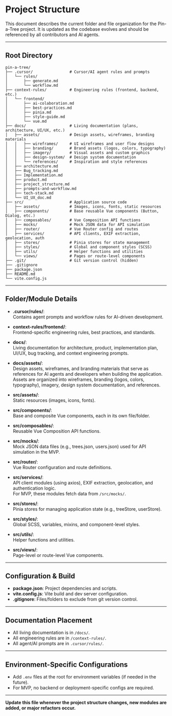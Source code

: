 # Project Structure

This document describes the current folder and file organization for the Pin-a-Tree project. It is updated as the codebase evolves and should be referenced by all contributors and AI agents.

---

## Root Directory

```
pin-a-tree/
├── .cursor/                # Cursor/AI agent rules and prompts
│   └── rules/
│       ├── generate.md
│       └── workflow.md
├── context-rules/          # Engineering rules (frontend, backend, etc.)
│   └── frontend/
│       ├── ai-colaboration.md
│       ├── best-practices.md
│       ├── pinia.md
│       ├── style-guide.md
│       └── vue.md
├── docs/                   # Living documentation (plans, architecture, UI/UX, etc.)
│   ├── assets/             # Design assets, wireframes, branding materials
│   │   ├── wireframes/     # UI wireframes and user flow designs
│   │   ├── branding/       # Brand assets (logos, colors, typography)
│   │   ├── imagery/        # Visual assets and custom graphics
│   │   ├── design-system/  # Design system documentation
│   │   └── references/     # Inspiration and style references
│   ├── architecture.md
│   ├── Bug_tracking.md
│   ├── Implementation.md
│   ├── product.md
│   ├── project_structure.md
│   ├── prompts-and-workflow.md
│   ├── tech-stack.md
│   └── UI_UX_doc.md
├── src/                    # Application source code
│   ├── assets/             # Images, icons, fonts, static resources
│   ├── components/         # Base reusable Vue components (Button, Dialog, etc.)
│   ├── composables/        # Vue Composition API functions
│   ├── mocks/              # Mock JSON data for API simulation
│   ├── router/             # Vue Router config and routes
│   ├── services/           # API clients, EXIF extraction, geolocation, auth
│   ├── stores/             # Pinia stores for state management
│   ├── styles/             # Global and component styles (SCSS)
│   ├── utils/              # Helper functions and utilities
│   └── views/              # Pages or route-level components
├── .git/                   # Git version control (hidden)
├── .gitignore
├── package.json
├── README.md
└── vite.config.js
```

---

## Folder/Module Details

- **.cursor/rules/**:  
  Contains agent prompts and workflow rules for AI-driven development.

- **context-rules/frontend/**:  
  Frontend-specific engineering rules, best practices, and standards.

- **docs/**:  
  Living documentation for architecture, product, implementation plan, UI/UX, bug tracking, and context engineering prompts.

- **docs/assets/**:  
  Design assets, wireframes, and branding materials that serve as references for AI agents and developers when building the application. Assets are organized into wireframes, branding (logos, colors, typography), imagery, design system documentation, and references.

- **src/assets/**:  
  Static resources (images, icons, fonts).

- **src/components/**:  
  Base and composite Vue components, each in its own file/folder.

- **src/composables/**:  
  Reusable Vue Composition API functions.

- **src/mocks/**:  
  Mock JSON data files (e.g., trees.json, users.json) used for API simulation in the MVP.

- **src/router/**:  
  Vue Router configuration and route definitions.

- **src/services/**:  
  API client modules (using axios), EXIF extraction, geolocation, and authentication logic.  
  For MVP, these modules fetch data from `/src/mocks/`.

- **src/stores/**:  
  Pinia stores for managing application state (e.g., treeStore, userStore).

- **src/styles/**:  
  Global SCSS, variables, mixins, and component-level styles.

- **src/utils/**:  
  Helper functions and utilities.

- **src/views/**:  
  Page-level or route-level Vue components.

---

## Configuration & Build

- **package.json**: Project dependencies and scripts.
- **vite.config.js**: Vite build and dev server configuration.
- **.gitignore**: Files/folders to exclude from git version control.

---

## Documentation Placement

- All living documentation is in `/docs/`.
- All engineering rules are in `/context-rules/`.
- All agent/AI prompts are in `.cursor/rules/`.

---

## Environment-Specific Configurations

- Add `.env` files at the root for environment variables (if needed in the future).
- For MVP, no backend or deployment-specific configs are required.

---

**Update this file whenever the project structure changes, new modules are added, or major refactors occur.** 